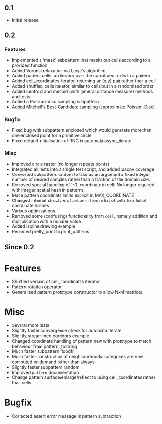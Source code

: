 0.1
---
- Initial release

0.2
---------

### Features
- Implemented a 'mask' subpattern that masks out cells according to a provided
  function
- Added Voronoi relaxation via Lloyd's algorithm
- Added pattern.cells: an iterator over the constituent cells in a pattern
- Added cell_coordinates iterator, returning an (x,y) pair rather than a cell
- Added shuffled_cells iterator, similar to cells but in a randomised order
- Added centroid and medoid (with general distance measure) methods and tests
- Added a Poisson-disc sampling subpattern
- Added Mitchell's Best-Candidate sampling (approximate Poisson-Disc)

### Bugfix
- Fixed bug with subpattern.enclosed which would generate more than one enclosed
  point for a primitive.circle
- Fixed default initialisation of RNG in automata.async_iterate

### Misc
- Improved circle raster (no longer repeats points)
- Integrated all tests into a single test script, and added luacov coverage
- Converted subpattern.random to take as an argument a fixed integer number of
  desired samples rather than a fraction of the domain size.
- Removed special handling of '-0' coordinate in cell: No longer required with
  integer spatial hash in patterns.
- Made pattern coordinate limits explicit in MAX_COORDINATE
- Changed internal structure of `pattern`, from a list of cells to a list of
  coordinate hashes
- Various optimisations
- Removed some (confusing) functionality from `cell`, namely addition and
  multiplication with a number value.
- Added isoline drawing example
- Renamed pretty_print to print_patterns

Since 0.2
---------

# Features
- Shuffled version of cell_coordinates iterator
- Pattern rotation operator
- Generalised pattern prototype constructor to allow NxM matrices 

# Misc
- Several more tests
- Slightly faster convergence check for automata.iterate
- Slightly streamlined corridors example
- Changed coordinate handling of pattern.new with prototype to match behaviour
  from pattern:\_tostring
- Much faster subpattern.floodfill
- Much faster construction of neighbourhoods: categories are now computed on
  demand rather than always
- Slightly faster subpattern.random
- Improved `pattern` documentation
- Change pattern surface/enlarge/reflect to using cell_coordinates rather than cells
  
# Bugfix
- Corrected assert error message in pattern subtraction
